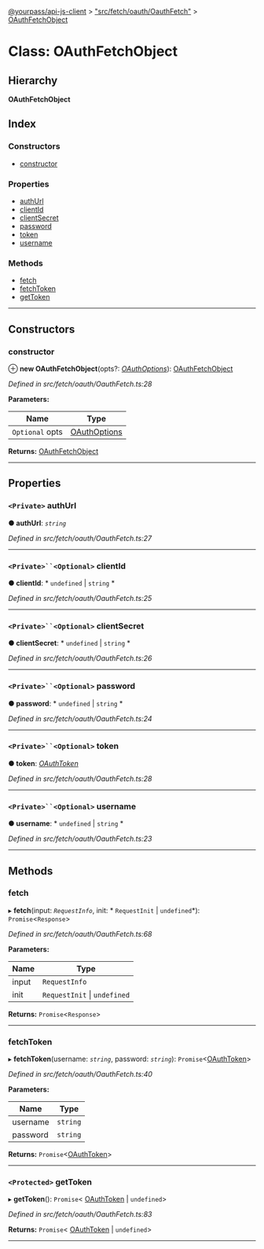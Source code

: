 [@yourpass/api-js-client](../README.md) > ["src/fetch/oauth/OauthFetch"](../modules/_src_fetch_oauth_oauthfetch_.md) > [OAuthFetchObject](../classes/_src_fetch_oauth_oauthfetch_.oauthfetchobject.md)

# Class: OAuthFetchObject

## Hierarchy

**OAuthFetchObject**

## Index

### Constructors

* [constructor](_src_fetch_oauth_oauthfetch_.oauthfetchobject.md#constructor)

### Properties

* [authUrl](_src_fetch_oauth_oauthfetch_.oauthfetchobject.md#authurl)
* [clientId](_src_fetch_oauth_oauthfetch_.oauthfetchobject.md#clientid)
* [clientSecret](_src_fetch_oauth_oauthfetch_.oauthfetchobject.md#clientsecret)
* [password](_src_fetch_oauth_oauthfetch_.oauthfetchobject.md#password)
* [token](_src_fetch_oauth_oauthfetch_.oauthfetchobject.md#token)
* [username](_src_fetch_oauth_oauthfetch_.oauthfetchobject.md#username)

### Methods

* [fetch](_src_fetch_oauth_oauthfetch_.oauthfetchobject.md#fetch)
* [fetchToken](_src_fetch_oauth_oauthfetch_.oauthfetchobject.md#fetchtoken)
* [getToken](_src_fetch_oauth_oauthfetch_.oauthfetchobject.md#gettoken)

---

## Constructors

<a id="constructor"></a>

###  constructor

⊕ **new OAuthFetchObject**(opts?: *[OAuthOptions](../interfaces/_src_fetch_oauth_oauthfetch_.oauthoptions.md)*): [OAuthFetchObject](_src_fetch_oauth_oauthfetch_.oauthfetchobject.md)

*Defined in src/fetch/oauth/OauthFetch.ts:28*

**Parameters:**

| Name | Type |
| ------ | ------ |
| `Optional` opts | [OAuthOptions](../interfaces/_src_fetch_oauth_oauthfetch_.oauthoptions.md) |

**Returns:** [OAuthFetchObject](_src_fetch_oauth_oauthfetch_.oauthfetchobject.md)

___

## Properties

<a id="authurl"></a>

### `<Private>` authUrl

**● authUrl**: *`string`*

*Defined in src/fetch/oauth/OauthFetch.ts:27*

___
<a id="clientid"></a>

### `<Private>``<Optional>` clientId

**● clientId**: * `undefined` &#124; `string`
*

*Defined in src/fetch/oauth/OauthFetch.ts:25*

___
<a id="clientsecret"></a>

### `<Private>``<Optional>` clientSecret

**● clientSecret**: * `undefined` &#124; `string`
*

*Defined in src/fetch/oauth/OauthFetch.ts:26*

___
<a id="password"></a>

### `<Private>``<Optional>` password

**● password**: * `undefined` &#124; `string`
*

*Defined in src/fetch/oauth/OauthFetch.ts:24*

___
<a id="token"></a>

### `<Private>``<Optional>` token

**● token**: *[OAuthToken](_src_fetch_oauth_oauthtoken_.oauthtoken.md)*

*Defined in src/fetch/oauth/OauthFetch.ts:28*

___
<a id="username"></a>

### `<Private>``<Optional>` username

**● username**: * `undefined` &#124; `string`
*

*Defined in src/fetch/oauth/OauthFetch.ts:23*

___

## Methods

<a id="fetch"></a>

###  fetch

▸ **fetch**(input: *`RequestInfo`*, init: * `RequestInit` &#124; `undefined`*): `Promise`<`Response`>

*Defined in src/fetch/oauth/OauthFetch.ts:68*

**Parameters:**

| Name | Type |
| ------ | ------ |
| input | `RequestInfo` |
| init |  `RequestInit` &#124; `undefined`|

**Returns:** `Promise`<`Response`>

___
<a id="fetchtoken"></a>

###  fetchToken

▸ **fetchToken**(username: *`string`*, password: *`string`*): `Promise`<[OAuthToken](_src_fetch_oauth_oauthtoken_.oauthtoken.md)>

*Defined in src/fetch/oauth/OauthFetch.ts:40*

**Parameters:**

| Name | Type |
| ------ | ------ |
| username | `string` |
| password | `string` |

**Returns:** `Promise`<[OAuthToken](_src_fetch_oauth_oauthtoken_.oauthtoken.md)>

___
<a id="gettoken"></a>

### `<Protected>` getToken

▸ **getToken**(): `Promise`< [OAuthToken](_src_fetch_oauth_oauthtoken_.oauthtoken.md) &#124; `undefined`>

*Defined in src/fetch/oauth/OauthFetch.ts:83*

**Returns:** `Promise`< [OAuthToken](_src_fetch_oauth_oauthtoken_.oauthtoken.md) &#124; `undefined`>

___

